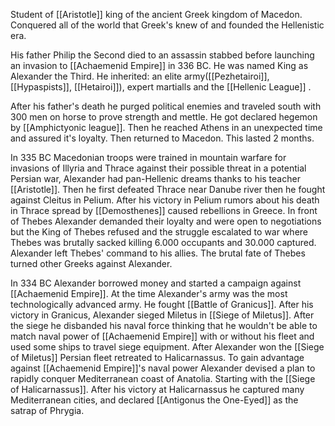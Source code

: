 Student of [[Aristotle]] king of the ancient Greek kingdom of Macedon.
Conquered all of the world that Greek's knew of and founded the Hellenistic era.

His father Philip the Second died to an assassin stabbed before launching an invasion to [[Achaemenid Empire]] in 336 BC. He was named King as Alexander the Third. He inherited: an elite army([[Pezhetairoi]], [[Hypaspists]], [[Hetairoi]]), expert martialls and  the [[Hellenic League]] .

After his father's death he purged political enemies and traveled south with 300 men on horse to prove strength and mettle. He got declared hegemon by [[Amphictyonic league]]. Then he reached Athens in an unexpected time and assured it's loyalty. Then returned to Macedon. This lasted 2 months.

In 335 BC Macedonian troops were trained in mountain warfare for invasions of Illyria and Thrace against their possible threat in a potential Persian war, Alexander had pan-Hellenic dreams thanks to his teacher [[Aristotle]]. Then he first defeated Thrace near Danube river then he fought against Cleitus in Pelium. After his victory in Pelium rumors about his death in Thrace spread by [[Demosthenes]] caused rebellions in Greece. In front of Thebes Alexander demanded their loyalty and were open to negotiations but the King of Thebes refused and the struggle escalated to war where Thebes was brutally sacked killing 6.000 occupants and 30.000 captured. Alexander left Thebes' command to his allies. The brutal fate of Thebes turned other Greeks against Alexander.

In 334 BC Alexander borrowed money and started a campaign against [[Achaemenid Empire]]. At the time Alexander's army was the most technologically advanced army. He fought [[Battle of Granicus]]. After his victory in Granicus, Alexander sieged Miletus in [[Siege of Miletus]]. After the siege he disbanded his naval force thinking that he wouldn't be able to match naval power of [[Achaemenid Empire]] with or without his fleet and used some ships to travel siege equipment. After Alexander won the [[Siege of Miletus]] Persian fleet retreated to Halicarnassus. To gain advantage against [[Achaemenid Empire]]'s naval power Alexander devised a plan to rapidly conquer Mediterranean coast of Anatolia. Starting with the [[Siege of Halicarnassus]]. After his victory at Halicarnassus he captured many Mediterranean cities, and declared [[Antigonus the One-Eyed]] as the satrap of Phrygia.